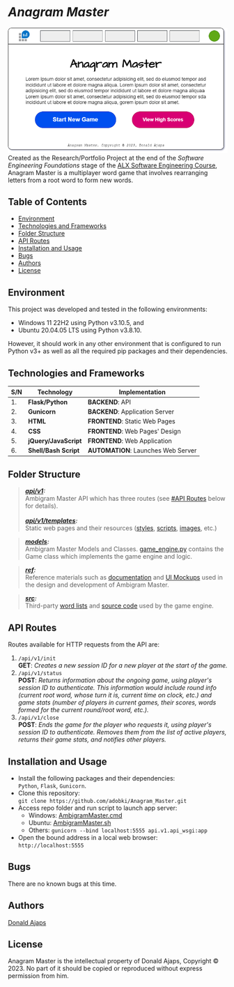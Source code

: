 # ___Anagram Master___
![Anagram Master's Homepage Mockup](ref/Design%20Diagrams/Anagram%20Master's%20Drawings-Mockups-Homepage.drawio.png)
Created as the Research/Portfolio Project at the end of the _Software Engineering Foundations_ stage of the [ALX Software Engineering Course](https://www.alxafrica.com/software-engineering), Anagram Master is a multiplayer word game that involves rearranging letters from a root word to form new words. 


## Table of Contents
* [Environment](#Environment)
* [Technologies and Frameworks](#Technologies-and-Frameworks)
* [Folder Structure](#Folder-Structure)
* [API Routes](#API-Routes)
* [Installation and Usage](#Installation-and-Usage)
* [Bugs](#Bugs)
* [Authors](#Authors)
* [License](#License)


## Environment
This project was developed and tested in the following environments:
* Windows 11 22H2 using Python v3.10.5, and
* Ubuntu 20.04.05 LTS using Python v3.8.10.

However, it should work in any other environment that is configured to run Python v3+ as well as all the required pip packages and their dependencies. 

## Technologies and Frameworks
| S/N | Technology            | Implementation                      |
|-----|-----------------------|-------------------------------------|
| 1.  | **Flask/Python**      | **BACKEND**: API                    |
| 2.  | **Gunicorn**          | **BACKEND**: Application Server     |
| 3.  | **HTML**              | **FRONTEND**: Static Web Pages      |
| 4.  | **CSS**               | **FRONTEND**: Web Pages' Design     |
| 5.  | **jQuery/JavaScript** | **FRONTEND**: Web Application       |
| 6.  | **Shell/Bash Script** | **AUTOMATION**: Launches Web Server |


## Folder Structure
> ___[api/v1](api/v1):___<br>
> Ambigram Master API which has three routes (see [#API Routes](#API-Routes) below for details).
> <br><br>___[api/v1/templates](api/v1/templates):___<br>
> Static web pages and their resources ([styles](api/v1/templates/styles), [scripts](api/v1/templates/scripts), [images](api/v1/templates/media), etc.)

> ___[models](models):___<br>
> Ambigram Master Models and Classes. [game_engine.py](models/game_engine.py) contains the Game class which implements the game engine and logic.

> ___[ref](ref):___<br>
> Reference materials such as [documentation](ref/AnagramMaster%20MVP%20Specification.txt) and [UI Mockups](ref/Design%20Diagrams) used in the design and development of Ambigram Master.

> ___[src](src):___<br>
> Third-party [word lists](src/words.txt) and [source code](src/scowl-2020.12.07) used by the game engine.

## API Routes
Routes available for HTTP requests from the API are:
1. `/api/v1/init`
  <br>**GET**: _Creates a new session ID for a new player at the start of the game._
2. `/api/v1/status`
  <br>**POST**: _Returns information about the ongoing game, using player's session ID to authenticate. This information would include round info (current root word, whose turn it is, current time on clock, etc.) and game stats (number of players in current games, their scores, words formed for the current round/root word, etc.)._
3. `/api/v1/close`
  <br>**POST**: _Ends the game for the player who requests it, using player's session ID to authenticate. Removes them from the list of active players, returns their game stats, and notifies other players._


## Installation and Usage
* Install the following packages and their dependencies:<br>
`Python`, `Flask`, `Gunicorn`.
* Clone this repository:<br>
`git clone https://github.com/adobki/Anagram_Master.git`
* Access repo folder and run script to launch app server:
  * Windows: [AmbigramMaster.cmd](AmbigramMaster.cmd)
  * Ubuntu: [AmbigramMaster.sh](AmbigramMaster.sh)
  * Others: `gunicorn --bind localhost:5555 api.v1.api_wsgi:app`
* Open the bound address in a local web browser:<br>
  `http://localhost:5555`



## Bugs
There are no known bugs at this time.


## Authors
[Donald Ajaps](https://github.com/adobki)


## License
Anagram Master is the intellectual property of Donald Ajaps, Copyright © 2023. No part of it should be copied or reproduced without express permission from him.
